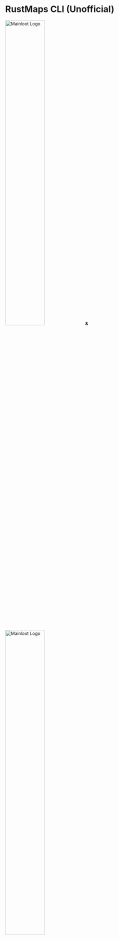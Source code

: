 # RustMaps CLI (Unofficial)

<a href="https://discord.gg/mainloot"><img src="./docs/images/mainloot-logo.png" alt="Mainloot Logo" style="width: 50%; height: auto;"></a> **&**
<a href="https://rustmaps.com"><img src="./docs/images/rustmaps.svg" alt="Mainloot Logo" style="width: 50%; height: auto;"></a>

![CI Status](https://github.com/maintc/rustmaps-cli/actions/workflows/build.yml/badge.svg)
[![Go Coverage](https://github.com/maintc/rustmaps-cli/wiki/coverage.svg)](https://raw.githack.com/wiki/maintc/rustmaps-cli/coverage.html)
![GitHub Release](https://img.shields.io/github/v/release/maintc/rustmaps-cli)

## Table of Contents
1. [Overview](#-overview)
2. [Features](#%EF%B8%8F-features)
3. [Installation](#-installation)
4. [Usage](#-usage)
    - [Setting the API Key](#set-api-key)
    - [Generating maps](#generate-maps)
        - [Generate a procedural map with seed and size](#generate-a-procedural-map-with-seed-and-size)
        - [Generate a procedural map with seed and size (staging branch)](#generate-a-procedural-map-with-seed-and-size-staging-branch)
        - [Generate a procedural map with random seed](#generate-a-procedural-map-with-random-seed)
        - [Generate a custom map with seed and size](#generate-a-custom-map-with-seed-and-size)
        - [Generate a custom map with random seed](#generate-a-custom-map-with-random-seed)
        - [Generate maps from a csv file (procedural and custom)](#generate-maps-from-a-csv-file-procedural-and-custom)
        - [Download generated maps](#download-generated-maps)
        - [Download generated maps to a specified directory](#download-generated-maps-to-a-specified-directory)
    - [Opening maps in the browser](#🌐-opening-maps-in-the-browser)
    - [Using a `csv` file](#📚-using-a-csv-file)
6. [Storage Locations](#where-is-stuff-stored)
7. [Disclaimers](#️-disclaimers)

## 📖 Overview

At [mainloot](https://mainloot.com), we use [RustMaps](https://rustmaps.com) to generate our custom maps. RustMaps provides an excellent service at a reasonable price, consider supporting them if you're a server owner. To get the most out of this tool like custom maps, you'll need at least a [premium](https://rustmaps.com/pricing) subscription.

If you want to generate maps on the command line in bulk, this tool may help you. We use this tool to generate a new map for every wipe on each of our servers. Visit us on [https://discord.gg/mainloot](https://discord.gg/mainloot).

## ⚙️ Features

| Feature                | Supported | Notes                                           |
|------------------------|-----------|-------------------------------------------------|
| Map Generator          | ✅        | Fully supported. Generate maps. No additional config required. |
| Custom Map Generator   | ✅        | Fully supported. Generate customized maps. Uses subscriber features of the API. |
| Download Maps          | ✅        | Fully Supported. Download maps and images locally from RustMaps. |
| GitHub Action (cron)   | 🚧        | Coming Soon, uses actions to automate map generation on schedule |

## 🔧 How it works
This tool takes map parameter input either via command line or `csv` file (columns: `seed`, `size`, and `saved_config`) and generates the corresponding map on [rustmaps.com](https://rustmaps.com), once completed the tool downloads the map files locally. This tool manages state files for each map. 

## 💻 Installation

### Quick Install

If you just want to get up and running quickly, we provide a binary for just aboout every platform. You can download the binary for your platform from our [releases](https://github.com/maintc/rustmaps-cli/releases) page.

### Developers and golang people

If you're familar with `go` or do not want to download a binary we recommend building from source. 

```sh
go build -o rustmaps ./
```

## ⌨️ Usage

```sh
RustMaps CLI

Usage:
  rustmaps [flags]
  rustmaps [command]

Available Commands:
  auth        Authenticate with RustMaps API
  completion  Generate the autocompletion script for the specified shell
  generate    Generate custom and procedural maps
  open        Open generated maps in the browser
  tutorial    Run through the tutorial and learn to get started

Flags:
  -h, --help               help for rustmaps
  -l, --log-level string   Log level (debug, info, warn, error, dpanic, panic, fatal) (default "fatal")

Use "rustmaps [command] --help" for more information about a command.

  Resource             Path
  --------             ----
  Downloads directory  /Users/user/.rustmaps/downloads
  Imports directory    /Users/user/.rustmaps/imports
  Config file          /Users/user/.rustmaps/config.json
  Log file             /Users/user/.rustmaps/generator.log
```

### 🔑 Setting your API key

Set your api key, you can find yours at https://rustmaps.com/dashboard

```sh
rustmaps auth <rustmaps-api-key>
```

On successful login you will recieve the following message with your subscription status

```sh
API key verified: 🗺️ Premium Subscriber
```

### 🗺️ Generate maps

#### **Generate a procedural map with seed and size**

```sh
rustmaps generate --size 5000 --seed 2083170721
```

#### **Generate a procedural map with seed and size (staging branch)**

```sh
rustmaps generate --size 5000 --seed 2083170721 --staging
```

#### **Generate a procedural map with random seed**

```sh
rustmaps generate --size 5000 -r
```

#### **Generate a custom map with seed and size**

```sh
rustmaps generate --size 5000 --seed 2083170721 --saved-config default
```

#### **Generate a custom map with random seed**

```sh
rustmaps generate --size 5000 -r --saved-config default
```

#### **Generate maps from a csv file (procedural and custom)**

```sh
rustmaps generate --csv ./mymaps.csv
```

#### **Download generated maps**

You can specify `-d` to download maps after generating 

```sh
rustmaps generate ... -d
```

`...` supports all the same flags as `generate`

#### **Download generated maps to a specified directory**

You can specify `-o` to download maps to a specified directory

```sh
rustmaps generate ... -d -o ./mymaps
```

### 🌐 Opening maps in the browser

If a procedural map has already been generated on RustMaps you will not be able to generate it again. To verify this you can use the open command, this will open the map in the browser. `open` takes all the same map parameters as `generate`

```sh
rustmaps open -s 2083170721 -z 5000
```
If a URL for a map is not found, you will need to generate the map first.

```sh
rustmaps generate -s 2083170721 -z 5000 -S default
```

```sh
rustmaps open -s 2083170721 -z 5000 -S default 
```

Specifying a csv will open a dropdown allowing you to open many maps
```sh
rustmaps generate -c ./mymaps.csv
```

```sh
rustmaps open -c ./mymaps.csv
```

## 📚 Using a `csv` file

A `saved_config` value must be specified to generate a custom map, even the default. Rows with omitted `saved_config` are treated as a regular procedural map.

```csv
seed,size,saved_config
1986142550,4250,CombinedOutpost
1254873764,4250,default
719690435,4250
```

- The first map is a custom map using a custom configuration named "CombinedOutpost" (you can configure your own at https://rustmaps.com/dashboard/generator/custom)
- The second map is a custom map using the RustMaps default configuration named "default". This should be setup for you by default.
- The third map is a regular procedural map.

## 📁 File structure/locations

Run `rustmaps` by itself to see the actual paths (see [usage](#-usage))
```yaml
Resource             Path
--------             ----
Config file:         Where the rustmaps-cli configuration file lives (holds your api key)
Downloads directory: Where rustmaps-cli downloads maps/images after generation
Imports directory:   Where rustmaps-cli saves information on maps
Log file:            Where rustmaps-cli will write logs
```

You can override the `Downloads directory` with `-o`

```sh
rustmaps generate --size 5000 --seed 2083170721 -d -o ~/forcewipe
```

## ⚠️ Disclaimers

- Mainloot is not affiliated with Rustmaps.com, we're just users/fans
- This tool adheres to concurrent and monthly limits in addition to a 60 requests per minute ratelimit

## License

- [MIT](./license) (c) [mainloot](https://mainloot.com)
- [Contributing](.github/contributing.md)
